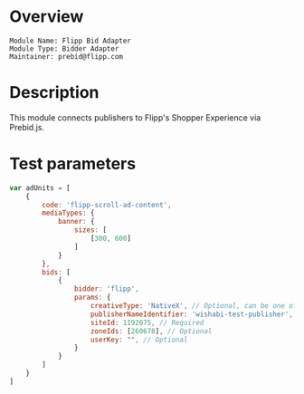 # Overview

```
Module Name: Flipp Bid Adapter
Module Type: Bidder Adapter
Maintainer: prebid@flipp.com
```

# Description

This module connects publishers to Flipp's Shopper Experience via Prebid.js.


# Test parameters

```javascript
var adUnits = [
    {
        code: 'flipp-scroll-ad-content',
        mediaTypes: {
            banner: {
                sizes: [
                    [300, 600]
                ]
            }
        },
        bids: [
            {
                bidder: 'flipp',
                params: {
                    creativeType: 'NativeX', // Optional, can be one of 'NativeX' (default) or 'DTX' 
                    publisherNameIdentifier: 'wishabi-test-publisher', // Required
                    siteId: 1192075, // Required
                    zoneIds: [260678], // Optional
                    userKey: "", // Optional
                }
            }
        ]
    }
]
```

